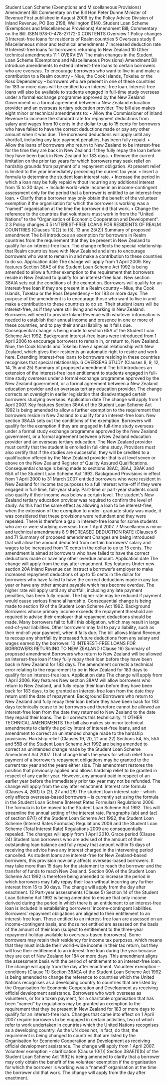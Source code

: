 Student Loan Scheme (Exemptions and Miscellaneous Provisions) Amendment Bill Commentary on the Bill Hon Peter Dunne Minister of Revenue First published in August 2009 by the Policy Advice Division of Inland Revenue, PO Box 2198, Wellington 6140. Student Loan Scheme (Exemptions and Miscellaneous Provisions) Amendment Bill; Commentary on the Bill. ISBN 978-0-478-27172-0 CONTENTS Overview 1 Policy changes 3 Interest-free loans for residents of Realm countries 5 Overseas study 6 Miscellaneous minor and technical amendments 7 Increased deduction rate 9 Interest-free loans for borrowers returning to New Zealand 10 Other technical amendments 11 1 OVERVIEW The main changes in the Student Loan Scheme (Exemptions and Miscellaneous Provisions) Amendment Bill introduce amendments to extend interest-free loans to certain borrowers who are overseas. To encourage borrowers who want to live in and make a contribution to a Realm country – Niue, the Cook Islands, Tokelau or the Ross Dependency – borrowers who are present in one of these countries for 183 or more days will be entitled to an interest-free loan. Interest-free loans will also be available to students engaged in full-time study overseas under a formal exchange programme approved by the New Zealand Government or a formal agreement between a New Zealand education provider and an overseas tertiary education provider. The bill also makes eight minor or technical amendments to: • Allow the Commissioner of Inland Revenue to increase the standard rate for repayment deductions from salary and wages from 10 cents in the dollar to up to 15 cents for borrowers who have failed to have the correct deductions made or pay any other amount when it was due. The increased deductions will apply until any shortfall, including any late payment penalties, has been fully repaid. • Allow the loans of borrowers who return to New Zealand to be interest-free for the time they are back in New Zealand if they fully repay the loan before they have been back in New Zealand for 183 days. • Remove the current limitation on the prior tax years for which borrowers may seek relief on hardship grounds from payment of a repayment obligation. At present relief is limited to the year immediately preceding the current tax year. • Insert a formula to determine the student loan interest rate. • Increase the period in which a loan may be fully repaid without incurring any additional interest from 15 to 30 days. • Include world-wide income in an income-contingent assessment only for the period that a borrower is entitled to an interest-free loan. • Clarify that a borrower may only obtain the benefit of the volunteer exemption if the organisation for which the borrower is working was a “named” organisation at the time the borrower did that work. • Change the reference to the countries that volunteers must work in from the “United Nations” to the “Organisation of Economic Cooperation and Development”. 2 3 Policy changes 4 5 INTEREST-FREE LOANS FOR RESIDENTS OF REALM COUNTRIES (Clauses 10(2) to (5), 13 and 25(2)) Summary of proposed amendment The bill introduces an exemption for borrowers in Realm countries from the requirement that they be present in New Zealand to qualify for an interest-free loan. The change reflects the special relationship that Realm countries have with New Zealand and aims to encourage borrowers who want to remain in and make a contribution to these countries to do so. Application date The change will apply from 1 April 2009. Key features Section 38AE of the Student Loan Scheme Act 1992 is being amended to allow a further exemption to the requirement that borrowers reside in New Zealand to qualify for an interest-free loan. New section 38AIA sets out the conditions of the exemption. Borrowers will qualify for an interest-free loan if they are present in a Realm country – Niue, the Cook Islands, Tokelau or the Ross Dependency – for 183 or more days. The purpose of the amendment is to encourage those who want to live in and make a contribution to these countries to do so. Their student loans will be interest-free, as if they were still living and working in New Zealand. Borrowers will need to provide Inland Revenue with whatever information is needed to establish their annual income and presence in one or more of these countries, and to pay their annual liability as it falls due. Consequential change is being made to section 65A of the Student Loan Scheme Act 1992. Background Interest-free loans were introduced from 1 April 2006 to encourage borrowers to remain in, or return to, New Zealand. Niue, the Cook Islands and Tokelau have a special relationship with New Zealand, which gives their residents an automatic right to reside and work here. Extending interest-free loans to borrowers residing in these countries recognises that special relationship. 6 OVERSEAS STUDY (Clauses 8, 9, 12, 14, 15 and 25) Summary of proposed amendment The bill introduces an extension of the interest-free loan entitlement to students engaged in full-time study overseas under a formal exchange programme approved by the New Zealand government, or a formal agreement between a New Zealand education provider and an overseas tertiary education provider. The change corrects an oversight in earlier legislation that disadvantaged certain borrowers studying overseas. Application date The change will apply from 1 April 2007. Key features Section 38AA of the Student Loan Scheme Act 1992 is being amended to allow a further exemption to the requirement that borrowers reside in New Zealand to qualify for an interest-free loan. New section 38AJA sets out the conditions of the exemption. Borrowers will qualify for the exemption if they are engaged in full-time study overseas under a formal study exchange programme approved by the New Zealand government, or a formal agreement between a New Zealand education provider and an overseas tertiary education. The New Zealand provider must certify that the student is enrolled in full-time study. Providers must also certify that if the studies are successful, they will be credited to a qualification offered by the New Zealand provider that is at level seven or above on the New Zealand Register of Quality Assured Qualifications. Consequential change is being made to sections 38AC, 38AJ, 38AK and 65A of the Student Loan Scheme Act 1992. Background Provisions in effect from 1 April 2000 to 31 March 2007 entitled borrowers who were resident in New Zealand for income tax purposes to a full interest write-off if they were engaged in full-time, full-year study. Part-time or part-year students could also qualify if their income was below a certain level. The student's New Zealand tertiary education provider was required to confirm the level of study. As this had the same effect as allowing a loan to be interest-free, when the extension of the exemption to under- graduate study was made, it was considered that these provisions were redundant and they were repealed. There is therefore a gap in interest-free loans for some students who are or were studying overseas from 1 April 2007. 7 Miscellaneous minor and technical amendments 8 9 INCREASED DEDUCTION RATE (Clauses 6 and 7) Summary of proposed amendment Changes are being introduced that will allow the amount deducted from certain borrowers’ salary and wages to be increased from 10 cents in the dollar to up to 15 cents. The amendment is aimed at borrowers who have failed to have the correct deductions made or have any other overdue amount. Application date The change will apply from the day after enactment. Key features Under new section 20A Inland Revenue can instruct a borrower’s employer to make increased repayment deductions of up to 15 cents in the dollar for borrowers who have failed to have the correct deductions made in any tax year or have any other amount payable which has become overdue. The higher rate will apply until any shortfall, including any late payment penalties, has been fully repaid. The higher rate may be reduced if payment would cause serious financial hardship. Consequential change is being made to section 19 of the Student Loan Scheme Act 1992. Background Borrowers whose primary income exceeds the repayment threshold are required to advise their employer that repayment deductions should be made. Many borrowers fail to fulfil this obligation, which may result in large end-of-year liabilities. Other borrowers may fail to pay a liability, such as their end-of-year payment, when it falls due. The bill allows Inland Revenue to recoup any shortfall by increased future deductions from any salary and wages earned by the borrower. 10 INTEREST-FREE LOANS FOR BORROWERS RETURNING TO NEW ZEALAND (Clause 16) Summary of proposed amendment Borrowers who return to New Zealand will be allowed an interest-free loan if they fully repay their loan before they have been back in New Zealand for 183 days. The amendment corrects a technical error relating to the requirement to be in New Zealand for 183 days to qualify for an interest-free loan. Application date The change will apply from 1 April 2006. Key features New section 38AM will allow borrowers who return to New Zealand, and fully repay their loan before they have been back for 183 days, to be granted an interest-free loan from the date they return until the date of repayment. Background Borrowers who return to New Zealand and fully repay their loan before they have been back for 183 days technically cease to be borrowers and therefore cannot be allowed an interest-free loan from the date they returned to New Zealand to the date they repaid their loans. The bill corrects this technicality. 11 OTHER TECHNICAL AMENDMENTS The bill also makes six minor technical amendments to clarify the policy intent of interest-free loans, and an amendment to correct an unintended change made to the hardship provisions. Hardship relief (Clauses 19, 20, 21 and 22) Sections 54, 55, 55A and 55B of the Student Loan Scheme Act 1992 are being amended to correct an unintended change made by the Student Loan Scheme Amendment Act 2007. That change limits the years for which relief from payment of a borrower’s repayment obligations may be granted to the current tax year and the years either side. This amendment restores the position that previously applied and allows hardship relief to be granted in respect of any earlier year. However, any amount paid in respect of an earlier year before the immediately prior tax year may not be refunded. The change will apply from the day after enactment. Interest rate formula (Clauses 4, 26(1) to (2), 27 and 28) The student loan interest rate – which only affects overseas-based borrowers – is currently set using the formula in the Student Loan Scheme (Interest Rates Formulas) Regulations 2006. The formula is to be moved to the Student Loan Scheme Act 1992. This will streamline the annual setting of the interest rate. Paragraphs (ab) and (ac) of section 87(1) of the Student Loan Scheme Act 1992, the Student Loan Scheme (Interest Rates Formulas) Regulations 2006 and the Student Loan Scheme (Total Interest Rate) Regulations 2009 are consequentially repealed. The changes will apply from 1 April 2010. Grace period (Clause 24) Student loan borrowers who are advised of the amount of their outstanding loan balance and fully repay that amount within 15 days of receiving the advice have any interest charged in the intervening period cancelled. As student loans are interest-free for New Zealand-based borrowers, this provision now only affects overseas-based borrowers. It may take more than 15 days for the statement to reach the borrower and the transfer of funds to reach New Zealand. Section 60A of the Student Loan Scheme Act 1992 is therefore being amended to increase the period in which borrowers may fully repay their loan without incurring any further interest from 15 to 30 days. The change will apply from the day after enactment. 12 Part-year assessments (Clause 5) Section 14 of the Student Loan Scheme Act 1992 is being amended to ensure that only income derived during the period in which there is an entitlement to an interest-free loan is included in establishing borrowers’ income-contingent liabilities. Borrowers’ repayment obligations are aligned to their entitlement to an interest-free loan. Those entitled to an interest-free loan are assessed on an income-contingent basis, and those not entitled are assessed on the basis of the amount of their loan (subject to entitlement to the three-year repayment holiday available to overseas-based borrowers). Some borrowers may retain their residency for income tax purposes, which means that they must include their world-wide income in their tax return, but they will lose their entitlement to an interest-free loan during the year because they are out of New Zealand for 184 or more days. This amendment aligns the assessment basis with the period of entitlement to an interest-free loan. The change will apply from the day after enactment. Volunteer exemption – conditions (Clause 11) Section 38AEA of the Student Loan Scheme Act 1992 is being amended to change the reference to countries which the United Nations recognises as a developing country to countries that are listed by the Organisation for Economic Cooperation and Development as receiving official development assistance. Borrowers who work overseas as volunteers, or for a token payment, for a charitable organisation that has been “named” by regulations may be granted an exemption to the requirement that they be present in New Zealand for 183 or more days to qualify for an interest-free loan. Changes that came into effect on 1 April 2007 require borrowers to be engaged in certain activities, two of which refer to work undertaken in countries which the United Nations recognises as a developing country. As the UN does not, in fact, do that, the requirement is being changed to countries that are listed by the Organisation for Economic Cooperation and Development as receiving official development assistance. The change will apply from 1 April 2007. Volunteer exemption – clarification (Clause 10(1)) Section 38AE(1)(b) of the Student Loan Scheme Act 1992 is being amended to clarify that a borrower may only obtain the benefit of the volunteer exemption if the organisation for which the borrower is working was a “named” organisation at the time the borrower did that work. The change will apply from the day after enactment.